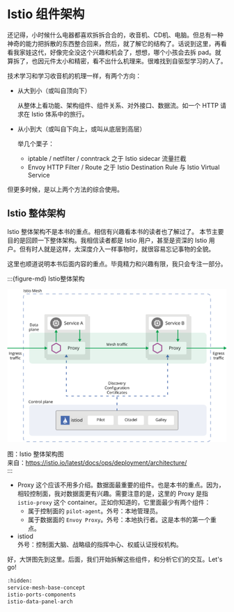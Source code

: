 # Istio 组件架构

还记得，小时候什么电器都喜欢拆拆合合的，收音机、CD机、电脑。但总有一种神奇的能力把拆散的东西整合回来，然后，就了解它的结构了。话说到这里，再看看我家娃这代，好像完全没这个兴趣和机会了，想想，哪个小孩会去拆 pad。就算拆了，也因元件太小和精密，看不出什么机理来。很难找到自驱型学习的人了。

技术学习和学习收音机的机理一样，有两个方向：

- 从大到小（或叫自顶向下）

  从整体上看功能、架构组件、组件关系、对外接口、数据流。如一个 HTTP 请求在 Istio 体系中的旅行。

- 从小到大（或叫自下向上，或叫从底层到高层）

  举几个栗子：

  - iptable / netfilter / conntrack 之于 Istio sidecar 流量拦截
  - Envoy HTTP Filter / Route 之于 Istio Destination Rule 与 Istio Virtual Service

但更多时候，是以上两个方法的综合使用。




## Istio 整体架构

Istio 整体架构不是本书的重点。相信有兴趣看本书的读者也了解过了。
本节主要目的是回顾一下整体架构。我相信读者都是 Istio 用户，甚至是资深的 Istio 用户。但有时人就是这样，太深度介入一样事物时，就很容易忘记事物的全貌。  

这里也顺道说明本书后面内容的重点。毕竟精力和兴趣有限，我只会专注一部分。


:::{figure-md} Istio整体架构

<img src="index.assets/istio-arch.svg" alt="Istio 整体架构">

图：Istio 整体架构图  
来自：https://istio.io/latest/docs/ops/deployment/architecture/  
:::


- Proxy 
  这个应该不用多介绍。数据面最重要的组件。也是本书的重点。因为，相较控制面，我对数据面更有兴趣。需要注意的是，这里的 Proxy 是指 `istio-proxy` 这个 container。正如你知道的，它里面最少有两个组件：
  - 属于控制面的 `pilot-agent`。外号：本地管理员。
  - 属于数据面的 `Envoy Proxy`。外号：本地执行者。这是本书的第一个重点。
- istiod  
  外号：控制面大脑、战略级的指挥中心、权威认证授权机构。


好，大饼图先到这里。后面，我们开始拆解这些组件，和分析它们的交互。Let's go!


```{toctree}
:hidden:
service-mesh-base-concept
istio-ports-components
istio-data-panel-arch
```


